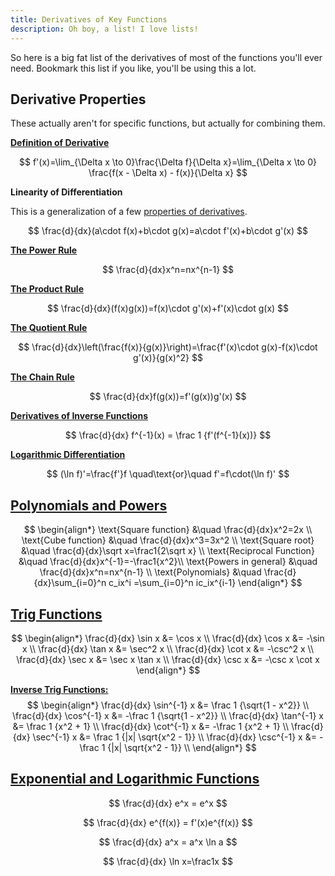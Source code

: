 ```yaml
---
title: Derivatives of Key Functions
description: Oh boy, a list! I love lists!
---
```


So here is a big fat list of the derivatives of most of the functions you'll ever need. Bookmark this list if you like, you'll be using this a lot.

## Derivative Properties

These actually aren't for specific functions, but actually for combining them.

[**Definition of Derivative**](./unit1-the-derivative/what-is-the-derivative)

$$
f'(x)=\lim_{\Delta x \to 0}\frac{\Delta f}{\Delta x}=\lim_{\Delta x \to 0} \frac{f(x - \Delta x) - f(x)}{\Delta x}
$$

**Linearity of Differentiation**

This is a generalization of a few [properties of derivatives](./unit1-the-derivative/calculating-derivatives#properties-of-derivatives-from-limit-laws).

$$
\frac{d}{dx}(a\cdot f(x)+b\cdot g(x)=a\cdot f'(x)+b\cdot g'(x)
$$

[**The Power Rule**](./unit1-the-derivative/calculating-derivatives#the-power-rule)

$$
\frac{d}{dx}x^n=nx^{n-1}
$$

[**The Product Rule**](./unit2-differentiation/product-rule)

$$
\frac{d}{dx}(f(x)g(x))=f(x)\cdot g'(x)+f'(x)\cdot g(x)
$$

[**The Quotient Rule**](./unit2-differentiation/quotient-rule)

$$
\frac{d}{dx}\left(\frac{f(x)}{g(x)}\right)=\frac{f'(x)\cdot g(x)-f(x)\cdot g'(x)}{g(x)^2}
$$

[**The Chain Rule**](./unit2-differentiation/chain-rule)

$$
\frac{d}{dx}f(g(x))=f'(g(x))g'(x)
$$

[**Derivatives of Inverse Functions**](./unit2-differentiation/inverse-functions)

$$
\frac{d}{dx} f^{-1}(x) = \frac 1 {f'(f^{-1}(x))}
$$

[**Logarithmic Differentiation**](./unit2-differentiation/exponents-and-logarithms#logarithmic-differentiation)

$$
(\ln f)'=\frac{f'}f \quad\text{or}\quad f'=f\cdot(\ln f)'
$$

## [Polynomials and Powers](./unit1-the-derivative/calculating-derivatives#the-power-rule)

$$
\begin{align*}
\text{Square function}     &\quad \frac{d}{dx}x^2=2x \\
\text{Cube function}       &\quad \frac{d}{dx}x^3=3x^2 \\
\text{Square root}         &\quad \frac{d}{dx}\sqrt x=\frac1{2\sqrt x} \\
\text{Reciprocal Function} &\quad \frac{d}{dx}x^{-1}=-\frac1{x^2}\\
\text{Powers in general}   &\quad \frac{d}{dx}x^n=nx^{n-1} \\
\text{Polynomials}         &\quad \frac{d}{dx}\sum_{i=0}^n c_ix^i
                                             =\sum_{i=0}^n ic_ix^{i-1}
\end{align*}
$$

## [Trig Functions](./unit2-differentiation/quotient-rule#trig-functions-with-the-quotient-rule)
$$
\begin{align*}
\frac{d}{dx} \sin x &= \cos x \\
\frac{d}{dx} \cos x &= -\sin x \\
\frac{d}{dx} \tan x &= \sec^2 x \\
\frac{d}{dx} \cot x &= -\csc^2 x \\
\frac{d}{dx} \sec x &= \sec x \tan x \\
\frac{d}{dx} \csc x &= -\csc x \cot x
\end{align*}
$$

[**Inverse Trig Functions:**](./unit2-differentiation/inverse-functions#derivatives-of-inverse-trig-functions)
$$
\begin{align*}
\frac{d}{dx} \sin^{-1} x &= \frac 1 {\sqrt{1 - x^2}} \\
\frac{d}{dx} \cos^{-1} x &= -\frac 1 {\sqrt{1 - x^2}} \\
\frac{d}{dx} \tan^{-1} x &= \frac 1 {x^2 + 1} \\
\frac{d}{dx} \cot^{-1} x &= -\frac 1 {x^2 + 1} \\
\frac{d}{dx} \sec^{-1} x &= \frac 1 {|x| \sqrt{x^2 - 1}} \\
\frac{d}{dx} \csc^{-1} x &= -\frac 1 {|x| \sqrt{x^2 - 1}} \\
\end{align*}
$$

## [Exponential and Logarithmic Functions](./unit2-differentiation/exponents-and-logarithms)

$$
\frac{d}{dx} e^x = e^x
$$

$$
\frac{d}{dx} e^{f(x)} = f'(x)e^{f(x)}
$$

$$
\frac{d}{dx} a^x = a^x \ln a
$$


$$
\frac{d}{dx} \ln x=\frac1x
$$

